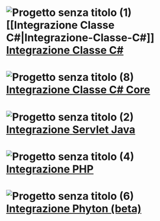 # ![Progetto senza titolo (1)](https://github.com/BianchettiMichele/Integra-Cohesion/assets/150154140/82e6d984-6a0c-4589-8f5f-e2734d0496b4) [[Integrazione Classe C#|Integrazione-Classe-C#]] [Integrazione Classe C#](Integrazione-Classe-C#.md)

# ![Progetto senza titolo (8)](https://github.com/BianchettiMichele/Integra-Cohesion/assets/150154140/2e0b46ce-67ca-49d5-8e08-a0ada3e065c3) [Integrazione Classe C# Core](https://github.com/BianchettiMichele/Integra-Cohesion/wiki/Integrazione-C%23-Core)

# ![Progetto senza titolo (2)](https://github.com/BianchettiMichele/Integra-Cohesion/assets/150154140/0efec0ff-e3ce-408c-9830-18d2c82cc4cb) [Integrazione Servlet Java](https://github.com/BianchettiMichele/Integra-Cohesion/wiki/Integrazione-Servlet-Java)

# ![Progetto senza titolo (4)](https://github.com/BianchettiMichele/Integra-Cohesion/assets/150154140/1fba1db8-a20a-4204-8e3e-07315ccd55a5) [Integrazione PHP](https://github.com/regione-marche/Cohesion2PHPLibrary)

# ![Progetto senza titolo (6)](https://github.com/BianchettiMichele/Integra-Cohesion/assets/150154140/11c16b31-194b-4b9d-b880-d4c9454759e7) [Integrazione Phyton (beta)](https://github.com/regione-marche/Cohesion2PythonIntegrationTest)
